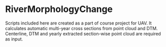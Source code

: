 # RiverMorphologyChange
 Scripts included here are created as a part of course project for UAV. It calculates automatic multi-year cross sections from point cloud and DTM. Centerline, DTM and yearly extracted section-wise point cloud are required as input.
